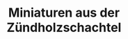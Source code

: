 ---
title: "Miniaturen aus der Zündholzschachtel"
url: /seiffen-erzgeb/miniaturen-aus-der-zuendholzschachtel/
shop: Allgemein
---